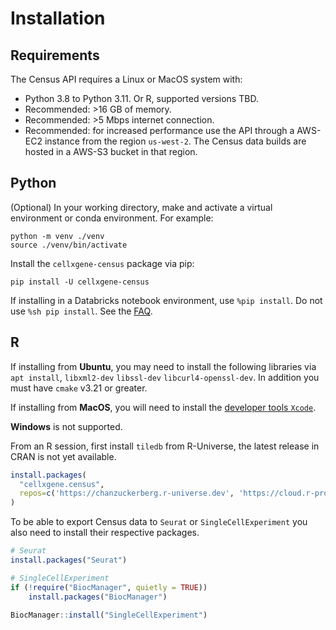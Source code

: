 # Installation 

## Requirements

The Census API requires a Linux or MacOS system with:

- Python 3.8 to Python 3.11. Or R, supported versions TBD.
- Recommended: >16 GB of memory.
- Recommended: >5 Mbps internet connection. 
- Recommended: for increased performance use the API through a AWS-EC2 instance from the region `us-west-2`. The Census data builds are hosted in a AWS-S3 bucket in that region.


## Python

(Optional) In your working directory, make and activate a virtual environment or conda environment. For example:

```shell
python -m venv ./venv
source ./venv/bin/activate
```

Install the `cellxgene-census` package via pip:

```shell
pip install -U cellxgene-census
```

If installing in a Databricks notebook environment, use `%pip install`. Do not use `%sh pip install`. See the [FAQ](cellxgene_census_docsite_FAQ.md#why-do-i-get-an-error-when-running-import-cellxgene-census-on-databricks).

## R

If installing from **Ubuntu**, you may need to install the following libraries via `apt install`,  `libxml2-dev` `libssl-dev` `libcurl4-openssl-dev`. In addition you must have `cmake` v3.21 or greater.

If installing from **MacOS**, you will need to install the [developer tools `Xcode`](https://apps.apple.com/us/app/xcode/id497799835?mt=12).

**Windows** is not supported.

From an R session, first install `tiledb` from R-Universe, the latest release in CRAN is not yet available.

```r
install.packages(
  "cellxgene.census",
  repos=c('https://chanzuckerberg.r-universe.dev', 'https://cloud.r-project.org') 
)
```

To be able to export Census data to `Seurat` or `SingleCellExperiment` you also need to install their respective packages.

```r
# Seurat
install.packages("Seurat")

# SingleCellExperiment
if (!require("BiocManager", quietly = TRUE))
    install.packages("BiocManager")
    
BiocManager::install("SingleCellExperiment")
```
